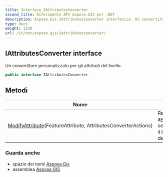 ```yaml
---
title: Interface IAttributesConverter
second_title: Riferimento API Aspose.GIS per .NET
description: Aspose.Gis.IAttributesConverter interfaccia. Un convertitore personalizzato per gli attributi del livello.
type: docs
weight: 1250
url: /it/net/aspose.gis/iattributesconverter/
---
```

## IAttributesConverter interface

Un convertitore personalizzato per gli attributi del livello.

```csharp
public interface IAttributesConverter
```

## Metodi

| Nome | Descrizione |
| --- | --- |
| [ModifyAttribute](../../aspose.gis/iattributesconverter/modifyattribute/)(FeatureAttribute, AttributesConverterActions) | Regola a[`FeatureAttribute`](../featureattribute/) se necessario per il livello di destinazione. |

### Guarda anche

* spazio dei nomi [Aspose.Gis](../../aspose.gis/)
* assemblea [Aspose.GIS](../../)


